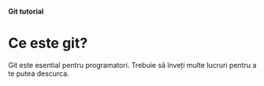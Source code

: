 **Git tutorial**

# Ce este git?

Git este esential pentru programatori.
Trebuie să înveți multe lucruri pentru a te putea descurca.
